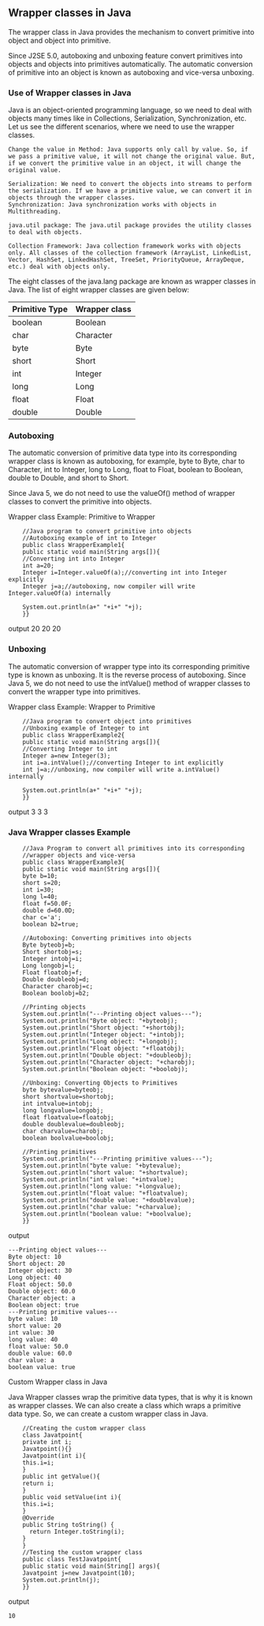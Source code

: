 
## Wrapper classes in Java

The wrapper class in Java provides the mechanism to convert primitive into object and object into primitive.

Since J2SE 5.0, autoboxing and unboxing feature convert primitives into objects and objects into primitives automatically. The automatic conversion of primitive into an object is known as autoboxing and vice-versa unboxing.

### Use of Wrapper classes in Java

Java is an object-oriented programming language, so we need to deal with objects many times like in Collections, Serialization, Synchronization, etc. Let us see the different scenarios, where we need to use the wrapper classes.

    Change the value in Method: Java supports only call by value. So, if we pass a primitive value, it will not change the original value. But, if we convert the primitive value in an object, it will change the original value.

    Serialization: We need to convert the objects into streams to perform the serialization. If we have a primitive value, we can convert it in objects through the wrapper classes.
    Synchronization: Java synchronization works with objects in Multithreading.

    java.util package: The java.util package provides the utility classes to deal with objects.

    Collection Framework: Java collection framework works with objects only. All classes of the collection framework (ArrayList, LinkedList, Vector, HashSet, LinkedHashSet, TreeSet, PriorityQueue, ArrayDeque, etc.) deal with objects only.

The eight classes of the java.lang package are known as wrapper classes in Java. The list of eight wrapper classes are given below:

| Primitive Type |	Wrapper class|
| ------------- | ------------- |
| boolean |	Boolean |
| char | Character |
| byte |	Byte |
| short | Short |
| int | Integer |
| long |	Long |
| float |	Float |
| double |	Double |


### Autoboxing

The automatic conversion of primitive data type into its corresponding wrapper class is known as autoboxing, for example, byte to Byte, char to Character, int to Integer, long to Long, float to Float, boolean to Boolean, double to Double, and short to Short.

Since Java 5, we do not need to use the valueOf() method of wrapper classes to convert the primitive into objects.

Wrapper class Example: Primitive to Wrapper

```
    //Java program to convert primitive into objects  
    //Autoboxing example of int to Integer  
    public class WrapperExample1{  
    public static void main(String args[]){  
    //Converting int into Integer  
    int a=20;  
    Integer i=Integer.valueOf(a);//converting int into Integer explicitly  
    Integer j=a;//autoboxing, now compiler will write Integer.valueOf(a) internally  
      
    System.out.println(a+" "+i+" "+j);  
    }}  
```

output
    20 20 20

### Unboxing

The automatic conversion of wrapper type into its corresponding primitive type is known as unboxing. It is the reverse process of autoboxing. Since Java 5, we do not need to use the intValue() method of wrapper classes to convert the wrapper type into primitives.

Wrapper class Example: Wrapper to Primitive

```
    //Java program to convert object into primitives  
    //Unboxing example of Integer to int  
    public class WrapperExample2{    
    public static void main(String args[]){    
    //Converting Integer to int    
    Integer a=new Integer(3);    
    int i=a.intValue();//converting Integer to int explicitly  
    int j=a;//unboxing, now compiler will write a.intValue() internally    
        
    System.out.println(a+" "+i+" "+j);    
    }}    
```
output
    3 3 3


### Java Wrapper classes Example

```
    //Java Program to convert all primitives into its corresponding   
    //wrapper objects and vice-versa  
    public class WrapperExample3{  
    public static void main(String args[]){  
    byte b=10;  
    short s=20;  
    int i=30;  
    long l=40;  
    float f=50.0F;  
    double d=60.0D;  
    char c='a';  
    boolean b2=true;  
      
    //Autoboxing: Converting primitives into objects  
    Byte byteobj=b;  
    Short shortobj=s;  
    Integer intobj=i;  
    Long longobj=l;  
    Float floatobj=f;  
    Double doubleobj=d;  
    Character charobj=c;  
    Boolean boolobj=b2;  
      
    //Printing objects  
    System.out.println("---Printing object values---");  
    System.out.println("Byte object: "+byteobj);  
    System.out.println("Short object: "+shortobj);  
    System.out.println("Integer object: "+intobj);  
    System.out.println("Long object: "+longobj);  
    System.out.println("Float object: "+floatobj);  
    System.out.println("Double object: "+doubleobj);  
    System.out.println("Character object: "+charobj);  
    System.out.println("Boolean object: "+boolobj);  
      
    //Unboxing: Converting Objects to Primitives  
    byte bytevalue=byteobj;  
    short shortvalue=shortobj;  
    int intvalue=intobj;  
    long longvalue=longobj;  
    float floatvalue=floatobj;  
    double doublevalue=doubleobj;  
    char charvalue=charobj;  
    boolean boolvalue=boolobj;  
      
    //Printing primitives  
    System.out.println("---Printing primitive values---");  
    System.out.println("byte value: "+bytevalue);  
    System.out.println("short value: "+shortvalue);  
    System.out.println("int value: "+intvalue);  
    System.out.println("long value: "+longvalue);  
    System.out.println("float value: "+floatvalue);  
    System.out.println("double value: "+doublevalue);  
    System.out.println("char value: "+charvalue);  
    System.out.println("boolean value: "+boolvalue);  
    }}  

```
output

```
---Printing object values---
Byte object: 10
Short object: 20
Integer object: 30
Long object: 40
Float object: 50.0
Double object: 60.0
Character object: a
Boolean object: true
---Printing primitive values---
byte value: 10
short value: 20
int value: 30
long value: 40
float value: 50.0
double value: 60.0
char value: a
boolean value: true
```

Custom Wrapper class in Java

Java Wrapper classes wrap the primitive data types, that is why it is known as wrapper classes. We can also create a class which wraps a primitive data type. So, we can create a custom wrapper class in Java.

```
    //Creating the custom wrapper class  
    class Javatpoint{  
    private int i;  
    Javatpoint(){}  
    Javatpoint(int i){  
    this.i=i;  
    }  
    public int getValue(){  
    return i;  
    }  
    public void setValue(int i){  
    this.i=i;  
    }  
    @Override  
    public String toString() {  
      return Integer.toString(i);  
    }  
    }  
    //Testing the custom wrapper class  
    public class TestJavatpoint{  
    public static void main(String[] args){  
    Javatpoint j=new Javatpoint(10);  
    System.out.println(j);  
    }}  
```
output

    10

